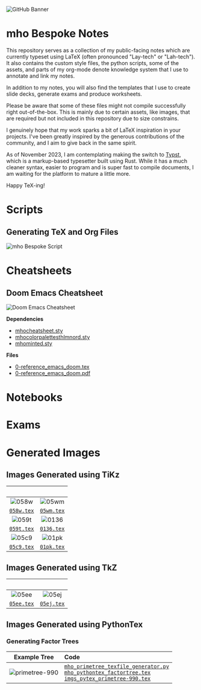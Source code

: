 ![GitHub Banner](/assets/images/bespoke_notes.png)
# mho Bespoke Notes 

This repository serves as a collection of my public-facing notes which are currently typeset using LaTeX (often pronounced "Lay-tech" or "Lah-tech").  
It also contains the custom style files, the python scripts, some of the assets, and parts of my org-mode denote knowledge system that I use to annotate and link my notes.

In addition to my notes, you will also find the templates that I use to create slide decks, generate exams and produce worksheets. 

Please be aware that some of these files might not compile successfully right out-of-the-box. This is mainly due to certain assets, like images, that are required but not included in this repository due to size constrains.

I genuinely hope that my work sparks a bit of LaTeX inspiration in your projects. I've been greatly inspired by the generous contributions of the community, and I aim to give back in the same spirit.

As of November 2023, I am contemplating making the switch to [Typst](https://github.com/typst/typst), which is a markup-based typesetter built using Rust. While it has a much cleaner syntax, easier to program and is super fast to compile documents, I am waiting for the platform to mature a little more.

Happy TeX-ing!

# Scripts
## Generating TeX and Org Files
![mho Bespoke Script](/assets/images/mho_bespoke_script.png)
# Cheatsheets
## Doom Emacs Cheatsheet
![Doom Emacs Cheatsheet](/assets/images/latex-cheatsheet-doomEmacs.png)

**Dependencies**
- [mhocheatsheet.sty](/texmf/mhocheatsheet.sty)
- [mhocolorpalettesthlmnord.sty](/texmf/mhocolorpalettesthlmnord.sty)
- [mhominted.sty](/texmf/mhominted.sty)

 
**Files** 
- [0-reference_emacs_doom.tex](/main/0-reference_emacs_doom.tex)
- [0-reference_emacs_doom.pdf](/main/0-reference_emacs_doom.pdf)

# Notebooks

# Exams

# Generated Images

## Images Generated using TiKz

| &nbsp; | &nbsp; |
| :----: | :----: |
| ![058w](/assets/png/imgs_tikz-058w.png) | ![05wm](/assets/png/imgs_tikz-05wm.png) |
| [`058w.tex`](/assets/tikz/imgs_tikz-058w.tex) | [`05wm.tex`](/assets/tikz/imgs_tikz-05wm.tex) |
| ![059t](/assets/png/imgs_tikz-059t.png) | ![0136](/assets/png/imgs_tikz-0136.png) |
| [`059t.tex`](/assets/tikz/imgs_tikz-059t.tex) | [`0136.tex`](/assets/tikz/imgs_tikz-0136.tex) |
| ![05c9](/assets/png/imgs_tikz-05c9.png) | ![01pk](/assets/png/imgs_tikz-01pk.png) |
| [`05c9.tex`](/assets/tikz/imgs_tikz-05c9.tex) | [`01pk.tex`](/assets/tikz/imgs_tikz-01pk.tex) |
 
## Images Generated using TkZ

| &nbsp; | &nbsp; |
| :----: | :----: |
| ![05ee](/assets/png/imgs_tikz-05ee.png) | ![05ej](/assets/png/imgs_tikz-05ej.png) |
| [`05ee.tex`](/assets/tikz/imgs_tikz-05ee.tex) | [`05ej.tex`](/assets/tikz/imgs_tikz-05ej.tex) |

## Images Generated using PythonTex

### Generating Factor Trees

| Example Tree | Code |
| :----: |:---|
| ![primetree-990](/assets/png/imgs_pytex_primetree-990.png) | [`mho_primetree_texfile_generator.py`](/assets/pytex/mho_primetree_texfile_generator.py)<br> [`mho_pythontex_factortree.tex`](/assets/pytex/mho_pythontex_factortree.tex)<br> [`imgs_pytex_primetree-990.tex`](/assets/pytex/imgs_pytex_primetree-990.tex)|
